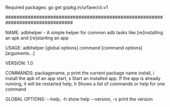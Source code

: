 Required packages:
go get gopkg.in/urfave/cli.v1

################################################################################

NAME:
   adbhelper - A simple helper for common adb tasks like [re]installing an apk and [re]starting an app

USAGE:
   adbhelper [global options] command [command options] [arguments...]

VERSION:
   1.0

COMMANDS:
   packagename, p  print the current package name
   install, i      install the apk of an app
   start, s        Start an installed app. If the app is already running, it will be restarted
   help, h         Shows a list of commands or help for one command

GLOBAL OPTIONS:
   --help, -h     show help
   --version, -v  print the version
